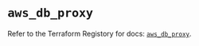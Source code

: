 # `aws_db_proxy`

Refer to the Terraform Registory for docs: [`aws_db_proxy`](https://registry.terraform.io/providers/hashicorp/aws/4.64.0/docs/resources/db_proxy).
